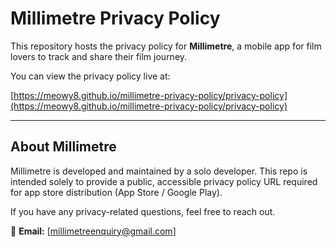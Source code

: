 # Millimetre Privacy Policy

This repository hosts the privacy policy for **Millimetre**, a mobile app for film lovers to track and share their film journey.

You can view the privacy policy live at:

[https://meowy8.github.io/millimetre-privacy-policy/privacy-policy](https://meowy8.github.io/millimetre-privacy-policy/privacy-policy)

---

## About Millimetre

Millimetre is developed and maintained by a solo developer. This repo is intended solely to provide a public, accessible privacy policy URL required for app store distribution (App Store / Google Play).

If you have any privacy-related questions, feel free to reach out.

📩 **Email:** [millimetreenquiry@gmail.com]
